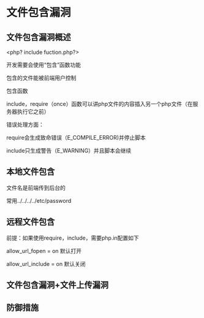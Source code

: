 # 文件包含漏洞

## 文件包含漏洞概述

<php? include fuction.php?>

开发需要会使用“包含”函数功能

包含的文件能被前端用户控制

包含函数

include，require（once）函数可以讲php文件的内容插入另一个php文件（在服务器执行它之前）

错误处理方面：

require会生成致命错误（E_COMPILE_ERROR)并停止脚本

include只生成警告（E_WARNING）并且脚本会继续

## 本地文件包含

文件名是前端传到后台的

常用../../../../etc/password

## 远程文件包含

前提：如果使用require，include，需要php.in配置如下

allow_url_fopen = on 默认打开

allow_url_include = on 默认关闭



## 文件包含漏洞+文件上传漏洞

## 防御措施

